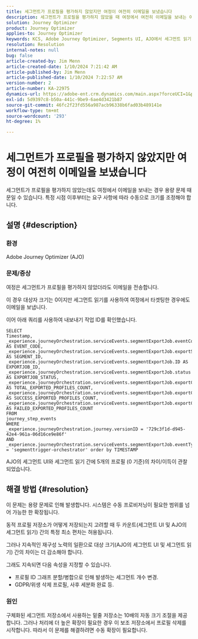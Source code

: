 ```yaml
---
title: 세그먼트가 프로필을 평가하지 않았지만 여정이 여전히 이메일을 보냈습니다
description: 세그먼트가 프로필을 평가하지 않았을 때 여정에서 여전히 이메일을 보내는 이유를 알아봅니다. 용량을 늘리려면 수동 확장이 필요합니다.
solution: Journey Optimizer
product: Journey Optimizer
applies-to: Journey Optimizer
keywords: KCS, Adobe Journey Optimizer, Segments UI, AJO에서 세그먼트 읽기
resolution: Resolution
internal-notes: null
bug: false
article-created-by: Jim Menn
article-created-date: 1/10/2024 7:21:42 AM
article-published-by: Jim Menn
article-published-date: 1/10/2024 7:22:57 AM
version-number: 2
article-number: KA-22975
dynamics-url: https://adobe-ent.crm.dynamics.com/main.aspx?forceUCI=1&pagetype=entityrecord&etn=knowledgearticle&id=74896ee6-88af-ee11-a569-6045bd006268
exl-id: 5d9397c8-b50a-441c-9be9-6ae4d3421b87
source-git-commit: 46fc2f23fd556a987acb96338b6fad03b489141e
workflow-type: tm+mt
source-wordcount: '293'
ht-degree: 1%

---
```


# 세그먼트가 프로필을 평가하지 않았지만 여정이 여전히 이메일을 보냈습니다


세그먼트가 프로필을 평가하지 않았는데도 여정에서 이메일을 보내는 경우 용량 문제 때문일 수 있습니다. 특정 시점 이후부터는 요구 사항에 따라 수동으로 크기를 조정해야 합니다.

## 설명 {#description}


### 환경

Adobe Journey Optimizer (AJO)

### 문제/증상

여정은 세그먼트가 프로필을 평가하지 않았더라도 이메일을 전송합니다.

이 경우 대상자 크기는 0이지만 세그먼트 읽기를 사용하여 여정에서 타겟팅한 경우에도 이메일을 보냅니다.

이어 아래 쿼리를 사용하여 내보내기 작업 ID를 확인했습니다.


```
SELECT
Timestamp,
_experience.journeyOrchestration.serviceEvents.segmentExportJob.eventCode AS EVENT_CODE,
_experience.journeyOrchestration.serviceEvents.segmentExportJob.exportSegmentID AS SEGMENT_ID,
_experience.journeyOrchestration.serviceEvents.segmentExportJob.ID AS EXPORTJOB_ID,
_experience.journeyOrchestration.serviceEvents.segmentExportJob.status AS EXPORTJOB_STATUS,
_experience.journeyOrchestration.serviceEvents.segmentExportJob.exportCountTotal AS TOTAL_EXPORTED_PROFILES_COUNT,
_experience.journeyOrchestration.serviceEvents.segmentExportJob.exportCountRealized AS SUCCESS_EXPORTED_PROFILES_COUNT,
_experience.journeyOrchestration.serviceEvents.segmentExportJob.exportCountFailed AS FAILED_EXPORTED_PROFILES_COUNT
FROM
journey_step_events
WHERE
_experience.journeyOrchestration.journey.versionID = '729c3f1d-d945-42e4-961a-06d16ce9e86f' 
AND
_experience.journeyOrchestration.serviceEvents.segmentExportJob.eventType = 'segmenttrigger-orchestrator' order by TIMESTAMP
```


AJO의 세그먼트 UI와 세그먼트 읽기 간에 5개의 프로필 (0 기준)의 차이/이득이 관찰되었습니다.




## 해결 방법 {#resolution}


이 문제는 용량 문제로 인해 발생합니다. 시스템은 수동 프로비저닝이 필요한 범위를 넘어 가능한 한 확장됩니다.

동적 프로필 저장소가 어떻게 저장되는지 고려할 때 두 카운트(세그먼트 UI 및 AJO의 세그먼트 읽기) 간의 특정 최소 편차는 허용됩니다.

그러나 지속적인 재구성 노력의 일환으로 대상 크기(AJO의 세그먼트 UI 및 세그먼트 읽기) 간의 차이는 더 감소해야 합니다.

그래도 지속되면 다음 속성을 지정할 수 있습니다.

- 프로필 ID 그래프 분할/병합으로 인해 발생하는 세그먼트 개수 변경.
- GDPR/위생 삭제 프로필, 사후 세분화 완료 등.


### 원인

구체화된 세그먼트 저장소에서 사용하는 밑줄 저장소는 10배의 자동 크기 조절을 제공합니다. 그러나 처리에 더 높은 확장이 필요한 경우 이 보조 저장소에서 프로필 삭제를 시작합니다. 따라서 이 문제를 해결하려면 수동 확장이 필요합니다.
